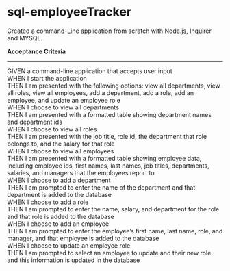 # sql-employeeTracker

Created a command-Line application from scratch with Node.js, Inquirer and MYSQL.


**Acceptance Criteria**
****
GIVEN a command-line application that accepts user input
<br>
WHEN I start the application
<br>
THEN I am presented with the following options: view all departments, 
view all roles, view all employees, add a department, add a role, add an employee, and update an employee role
<br>
WHEN I choose to view all departments
<br>
THEN I am presented with a formatted table showing department names and department ids
<br>
WHEN I choose to view all roles
<br>
THEN I am presented with the job title, role id, the department that role belongs to, and the salary for that role
<br>
WHEN I choose to view all employees
<br>
THEN I am presented with a formatted table showing employee data, 
including employee ids, first names, last names, job titles, departments, salaries, and managers that the employees report to
<br>
WHEN I choose to add a department
<br>
THEN I am prompted to enter the name of the department and that department is added to the database
<br>
WHEN I choose to add a role
<br>
THEN I am prompted to enter the name, salary, and department for the 
role and that role is added to the database
<br>
WHEN I choose to add an employee
<br>
THEN I am prompted to enter the employee’s first name, last name, role, and manager, and that employee is added to the database
<br>
WHEN I choose to update an employee role
<br>
THEN I am prompted to select an employee to update and their new role and this information is updated in the database